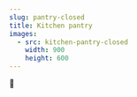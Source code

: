 ```yaml
---
slug: pantry-closed
title: Kitchen pantry
images:
  - src: kitchen-pantry-closed
    width: 900
    height: 600
---
```

🤔